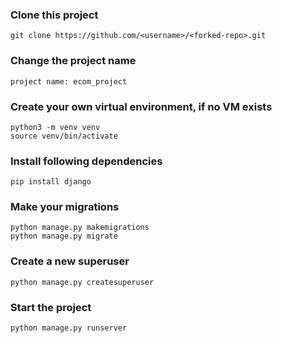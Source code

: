 ### Clone this project
```
git clone https://github.com/<username>/<forked-repo>.git
```
### Change the project name
```
project name: ecom_project
```
### Create your own virtual environment, if no VM exists
```
python3 -m venv venv
source venv/bin/activate
```
### Install following dependencies
```
pip install django
```
### Make your migrations
```
python manage.py makemigrations
python manage.py migrate
```
###  Create a new superuser
```
python manage.py createsuperuser
```
### Start the project
```
python manage.py runserver